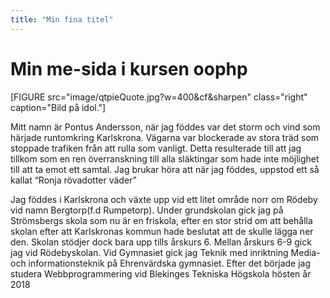```yaml
---
title: "Min fina titel"
---
```

Min me-sida i kursen oophp
=========================

[FIGURE src="image/qtpieQuote.jpg?w=400&cf&sharpen" class="right" caption="Bild på idol."]

Mitt namn är Pontus Andersson, när jag föddes var det storm och vind som härjade runtomkring Karlskrona. Vägarna var blockerade av stora träd som stoppade trafiken från att rulla som vanligt. Detta resulterade till att jag tillkom som en ren överranskning till alla släktingar som hade inte möjlighet till att ta emot ett samtal. Jag brukar höra att när jag föddes, uppstod ett så kallat “Ronja rövadotter väder”

Jag föddes i Karlskrona och växte upp vid ett litet område norr om Rödeby vid namn Bergtorp(f.d Rumpetorp). Under grundskolan gick jag på Strömsbergs skola som nu är en friskola, efter en stor strid om att behålla skolan efter att Karlskronas kommun hade beslutat att de skulle lägga ner den. Skolan stödjer dock bara upp tills årskurs 6. Mellan årskurs 6-9 gick jag vid Rödebyskolan. Vid Gymnasiet gick jag Teknik med inriktning Media- och informationsteknik på Ehrenvärdska gymnasiet. Efter det började jag studera Webbprogrammering vid Blekinges Tekniska Högskola hösten år 2018
